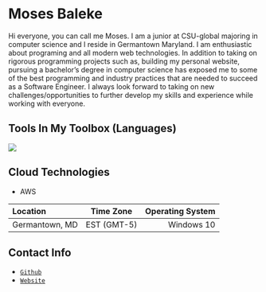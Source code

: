 # Moses Baleke
Hi everyone, you can call me Moses. I am a junior at CSU-global majoring in computer science 
and I reside in Germantown Maryland. I am enthusiastic about programing and all modern web technologies. 
In addition to taking on rigorous programming projects such as, building my personal website, pursuing 
a bachelor’s degree in computer science has exposed me to some of the best programming and  industry 
practices that are needed to succeed as a Software Engineer. I always look forward to taking on new 
challenges/opportunities to further develop my skills and experience while working with everyone.

## Tools In My Toolbox (Languages)
  
![](https://blog.ustacky.com/wp-content/uploads/2021/10/top-programming-languages-and-their-uses-1.jpg)

## Cloud Technologies
* AWS

| Location      | Time Zone | Operating System |
| :---        |    :----:   |          ---: |
| Germantown, MD      | EST (GMT-5)       | Windows 10   |

## Contact Info
 * [`Github`](https://github.com/MosesBaleke)
 * [`Website`](https://mos-port.com/)
